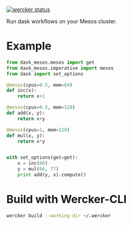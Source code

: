 [![wercker status](https://app.wercker.com/status/27bfce8acd0bc6d5fc75a705bde4732c/s "wercker status")](https://app.wercker.com/project/bykey/27bfce8acd0bc6d5fc75a705bde4732c)

Run dask workflows on your Mesos cluster.

# Example

```python
from dask_mesos.mesos import get
from dask_mesos.imperative import mesos
from dask import set_options

@mesos(cpus=0.5, mem=64)
def inc(x):
    return x+1

@mesos(cpus=0.5, mem=128)
def add(x, y):
    return x+y

@mesos(cpus=1, mem=128)
def mul(x, y):
    return x*y


with set_options(get=get):
    x = inc(66)
    y = mul(66, 77)
    print add(y, x).compute()
```

# Build with Wercker-CLI

```bash
wercker build --working-dir ~/.wercker
```
